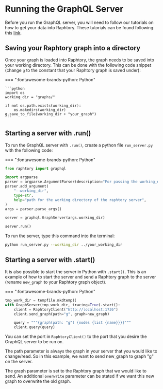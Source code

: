 # Running the GraphQL Server

Before you run the GraphQL server, you will need to follow our tutorials on how to get your data into Raphtory. These tutorials can be found following this [link](../../ingestion/1_creating-a-graph).

## Saving your Raphtory graph into a directory

Once your graph is loaded into Raphtory, the graph needs to be saved into your working directory. This can be done with the following code snippet (change `g` to the constant that your Raphtory graph is saved under):

=== ":fontawesome-brands-python: Python"

    ```python
    import os
    working_dir = "graphs/"

    if not os.path.exists(working_dir):
        os.makedirs(working_dir)
    g.save_to_file(working_dir + "your_graph")
    ```

## Starting a server with .run()

To run the GraphQL server with `.run()`, create a python file `run_server.py` with the following code:

=== ":fontawesome-brands-python: Python"

```python
from raphtory import graphql

import argparse
parser = argparse.ArgumentParser(description="For passing the working_dir")
parser.add_argument(
    "--working_dir",
    type=str,
    help="path for the working directory of the raphtory server",
)
args = parser.parse_args()

server = graphql.GraphServer(args.working_dir)

server.run()
```

To run the server, type this command into the terminal:

```bash
python run_server.py --working_dir ../your_working_dir
```

## Starting a server with .start()

It is also possible to start the server in Python with `.start()`. This is an example of how to start the server and send a Raphtory graph to the server (rename `new_graph` to your Raphtory graph object).

=== ":fontawesome-brands-python: Python"

```python
tmp_work_dir = tempfile.mkdtemp()
with GraphServer(tmp_work_dir, tracing=True).start():
    client = RaphtoryClient("http://localhost:1736")
    client.send_graph(path="g", graph=new_graph)

    query = """{graph(path: "g") {nodes {list {name}}}}"""
    client.query(query)
```

You can set the port in `RaphtoryClient()` to the port that you desire the GraphQL server to be run on.

The path parameter is always the graph in your server that you would like to change/read. So in this example, we want to send new_graph to graph "g" on the server.

The graph parameter is set to the Raphtory graph that we would like to send. An additional `overwrite` parameter can be stated if we want this new graph to overwrite the old graph.
